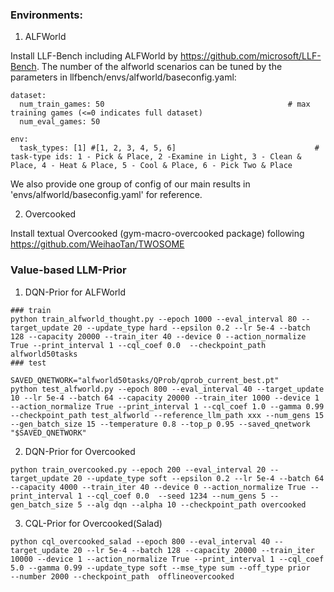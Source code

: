 ### Environments:

1. ALFWorld

Install LLF-Bench including ALFWorld by https://github.com/microsoft/LLF-Bench. The number of the alfworld scenarios can be tuned by the parameters in llfbench/envs/alfworld/baseconfig.yaml:

```
dataset:
  num_train_games: 50                                         # max training games (<=0 indicates full dataset)
  num_eval_games: 50     
  
env:
  task_types: [1] #[1, 2, 3, 4, 5, 6]                               # task-type ids: 1 - Pick & Place, 2 -Examine in Light, 3 - Clean & Place, 4 - Heat & Place, 5 - Cool & Place, 6 - Pick Two & Place

```

We also provide one group of config of our main results in 'envs/alfworld/baseconfig.yaml' for reference.

2. Overcooked

Install textual Overcooked (gym-macro-overcooked package) following https://github.com/WeihaoTan/TWOSOME



### Value-based LLM-Prior



1. DQN-Prior for ALFWorld

```
### train
python train_alfworld_thought.py --epoch 1000 --eval_interval 80 --target_update 20 --update_type hard --epsilon 0.2 --lr 5e-4 --batch 128 --capacity 20000 --train_iter 40 --device 0 --action_normalize True --print_interval 1 --cql_coef 0.0  --checkpoint_path alfworld50tasks
### test

SAVED_QNETWORK="alfworld50tasks/QProb/qprob_current_best.pt"
python test_alfworld.py --epoch 800 --eval_interval 40 --target_update 10 --lr 5e-4 --batch 64 --capacity 20000 --train_iter 1000 --device 1 --action_normalize True --print_interval 1 --cql_coef 1.0 --gamma 0.99 --checkpoint_path test_alfworld --reference_llm_path xxx --num_gens 15 --gen_batch_size 15 --temperature 0.8 --top_p 0.95 --saved_qnetwork "$SAVED_QNETWORK"

```

2. DQN-Prior for Overcooked

```
python train_overcooked.py --epoch 200 --eval_interval 20 --target_update 20 --update_type soft --epsilon 0.2 --lr 5e-4 --batch 64 --capacity 4000 --train_iter 40 --device 0 --action_normalize True --print_interval 1 --cql_coef 0.0  --seed 1234 --num_gens 5 --gen_batch_size 5 --alg dqn --alpha 10 --checkpoint_path overcooked
```



3. CQL-Prior for Overcooked(Salad)

```
python cql_overcooked_salad --epoch 800 --eval_interval 40 --target_update 20 --lr 5e-4 --batch 128 --capacity 20000 --train_iter 10000 --device 1 --action_normalize True --print_interval 1 --cql_coef 5.0 --gamma 0.99 --update_type soft --mse_type sum --off_type prior   --number 2000 --checkpoint_path  offlineovercooked

```

